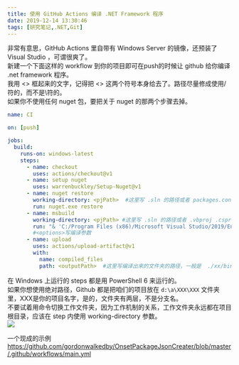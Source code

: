 ```yaml
---
title: 使用 GitHub Actions 编译 .NET Framework 程序
date: 2019-12-14 13:30:46
tags: [研究笔记,.NET,Git]
---
```

非常有意思，GitHub Actions 里自带有 Windows Server 的镜像，还预装了 Visual Studio ，可谓很爽了。  
新建一个下面这样的 workflow 到你的项目即可在push的时候让 github 给你编译 .net framework 程序。  
我用 <> 框起来的文字，记得把 <> 这两个符号本身给去了。路径尽量修成使用/符的，而不是\符的。    
如果你不使用任何 nuget 包，要把关于 nuget 的那两个步骤去掉。  
```yml
name: CI

on: [push]

jobs:
  build:
    runs-on: windows-latest
    steps:
      - name: checkout
        uses: actions/checkout@v1
      - name: setup nuget 
        uses: warrenbuckley/Setup-Nuget@v1
      - name: nuget restore 
        working-directory: <pjPath>  #这里写 .sln 的路径或者 packages.config 文件的路径
        run: nuget.exe restore 
      - name: msbuild
        working-directory: <pjPath> #这里写 .sln 的路径或者 .vbproj .csproj 文件的路径
        run: "& 'C:/Program Files (x86)/Microsoft Visual Studio/2019/Enterprise/MSBuild/Current/Bin/MSBuild.exe' <options>"
        #<options>写编译参数
      - name: upload
        uses: actions/upload-artifact@v1
        with:
          name: compiled_files
          path: <outputPath>  #这里写编译出来的文件夹的路径，一般是  ./xx/bin/Debug 这种
```


在 Windows 上运行的 steps 都是用 PowerShell 6 来运行的。  
如果你想使用绝对路径，Github 都是把咱们的项目放在 ```d:\a\XXX\XXX``` 文件夹里，XXX是你的项目名字，是的，文件夹有两层，不是分支名。  
不要试着用命令切换工作文件夹，因为工作机制的关系，工作文件夹永远都在项目根目录，应该在 step 内使用 working-directory 参数。  
![](https://s2.ax1x.com/2019/12/14/QRuhSe.png)  

一个现成的示例 https://github.com/gordonwalkedby/OnsetPackageJsonCreater/blob/master/.github/workflows/main.yml